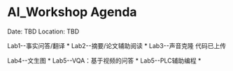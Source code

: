 # AI_Workshop Agenda

Date: TBD
Location: TBD

Lab1--事实问答/翻译
*
Lab2--摘要/论文辅助阅读
*
Lab3--声音克隆
代码已上传

Lab4--文生图
*
Lab5--VQA：基于视频的问答
*
Lab5--PLC辅助编程
*